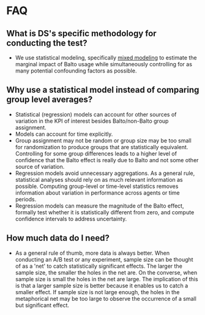 # FAQ
## What is DS's specific methodology for conducting the test?
- We use statistical modeling, specifically [mixed modeling](https://en.wikipedia.org/wiki/Mixed_model) to estimate the 
marginal impact of Balto usage while simultaneously controlling for as many potential confounding factors as possible.
## Why use a statistical model instead of comparing group level averages?
- Statistical (regression) models can account
  for other sources of variation in the KPI of interest besides Balto/non-Balto 
  group assignment.
- Models can account for time explicitly.
- Group assignment may not be random or group size may be too small for randomization
  to produce groups that are statistically equivalent. Controlling for some group differences
  leads to a higher level of confidence that the Balto effect is really due to Balto and not some
  other source of variation.
- Regression models avoid unnecessary aggregations. As a general rule, statistical analyses
  should rely on as much relevant information as possible. Computing group-level or
  time-level statistics removes information about variation in performance across agents or time periods.
- Regression models can measure the magnitude of the Balto effect, formally test whether it is statistically different
  from zero, and compute confidence intervals to address uncertainty.

## How much data do I need?
- As a general rule of thumb, more data is always better. When conducting an A/B test or any experiment, sample size
can be thought of as a 'net' to catch statistically significant effects. The larger the sample size, the smaller the holes
in the net are. On the converse, when sample size is small the holes in the net are large. The implication of this is that a
larger sample size is better because it enables us to catch a smaller effect. If sample size is not large enough, the holes
in the metaphorical net may be too large to observe the occurrence of a  small but significant effect. 